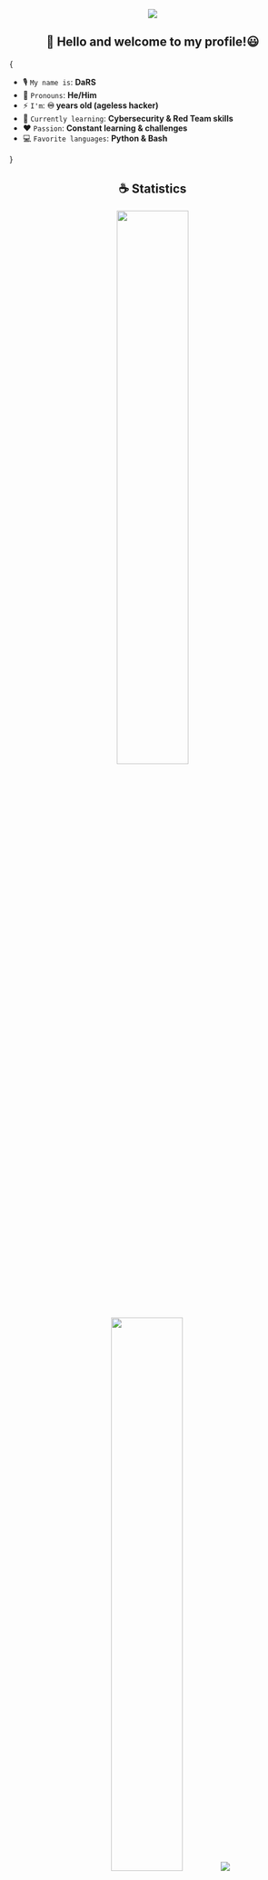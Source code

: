 <p align="center">
    <img src="https://co.pinterest.com/pin/61150507448604814/"/>
</p>

<h2 align="center">👋 Hello and welcome to my profile!😃</h2>

{  

* 🎙️ `My name is`: **DaRS**  
* 👤 `Pronouns`: **He/Him**  
* ⚡ `I'm`: **♾️ years old (ageless hacker)**  
* 🌱 `Currently learning`: **Cybersecurity & Red Team skills**  
* ❤️ `Passion`: **Constant learning & challenges**  
* 💻 `Favorite languages`: **Python & Bash**  

}

<h2 align="center">☕ Statistics</h2>

<p align="center">
  <img height="50%" width="auto" src="https://github-readme-stats.vercel.app/api?username=DaRS-1010&show_icons=true&count_private=true&theme=tokyonight&hide_border=true&hide=issues,contribs&bg_color=00000000">
  <img height="50%" width="auto" src="https://github-readme-stats.vercel.app/api/top-langs/?username=DaRS-1010&layout=compact&hide_border=true&theme=material-palenight&bg_color=00000000&langs_count=6&hide=jupyter%20notebook,tex,css,php&exclude_repo=Pacman-AI">
  <img src="https://github-readme-streak-stats.herokuapp.com?user=DaRS-1010&theme=material-palenight&hide_border=true&background=FFFFFF00">
</p>
